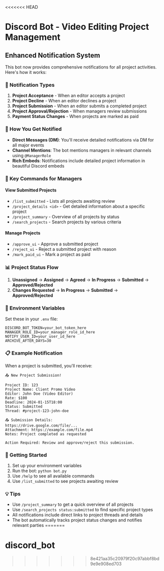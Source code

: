 <<<<<<< HEAD
# Discord Bot - Video Editing Project Management

## Enhanced Notification System

This bot now provides comprehensive notifications for all project activities. Here's how it works:

### 🔔 Notification Types

1. **Project Acceptance** - When an editor accepts a project
2. **Project Decline** - When an editor declines a project  
3. **Project Submission** - When an editor submits a completed project
4. **Project Approval/Rejection** - When managers review submissions
5. **Payment Status Changes** - When projects are marked as paid

### 📱 How You Get Notified

- **Direct Messages (DM)**: You'll receive detailed notifications via DM for all major events
- **Channel Mentions**: The bot mentions managers in relevant channels using `@ManagerRole`
- **Rich Embeds**: Notifications include detailed project information in beautiful Discord embeds

### 🎯 Key Commands for Managers

#### View Submitted Projects
- `/list_submitted` - Lists all projects awaiting review
- `/project_details <id>` - Get detailed information about a specific project
- `/project_summary` - Overview of all projects by status
- `/search_projects` - Search projects by various criteria

#### Manage Projects
- `/approve_ui` - Approve a submitted project
- `/reject_ui` - Reject a submitted project with reason
- `/mark_paid_ui` - Mark a project as paid

### 📊 Project Status Flow

1. **Unassigned** → **Assigned** → **Agreed** → **In Progress** → **Submitted** → **Approved/Rejected**
2. **Changes Requested** → **In Progress** → **Submitted** → **Approved/Rejected**

### 🔧 Environment Variables

Set these in your `.env` file:

```env
DISCORD_BOT_TOKEN=your_bot_token_here
MANAGER_ROLE_ID=your_manager_role_id_here
NOTIFY_USER_ID=your_user_id_here
ARCHIVE_AFTER_DAYS=30
```

### 📋 Example Notification

When a project is submitted, you'll receive:

```
📤 New Project Submission!

Project ID: 123
Project Name: Client Promo Video
Editor: John Doe (Video Editor)
Rate: $100
Deadline: 2024-01-15T18:00
Status: Submitted
Thread: #project-123-john-doe

📤 Submission Details:
https://drive.google.com/file/...
Attachment: https://example.com/file.mp4
Notes: Project completed as requested

Action Required: Review and approve/reject this submission.
```

### 🚀 Getting Started

1. Set up your environment variables
2. Run the bot: `python bot.py`
3. Use `/help` to see all available commands
4. Use `/list_submitted` to see projects awaiting review

### 💡 Tips

- Use `/project_summary` to get a quick overview of all projects
- Use `/search_projects status:submitted` to find specific project types
- All notifications include direct links to project threads and details
- The bot automatically tracks project status changes and notifies relevant parties
=======
# discord_bot
>>>>>>> 8e421aa35c20979f20c97abbf8bd9e9e908ed703

